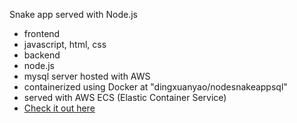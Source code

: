 Snake app served with Node.js
 - frontend
  - javascript, html, css
 - backend
  - node.js
  - mysql server hosted with AWS
 - containerized using Docker at "dingxuanyao/nodesnakeappsql"
 - served with AWS ECS (Elastic Container Service)
 - [Check it out here](http://3.86.89.249/)
